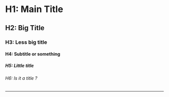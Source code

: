 # H1: Main Title

## H2: Big Title

### H3: Less big title

#### H4: Subtitle or something

##### H5: Little       title

###### H6: Is it a title ?

---
